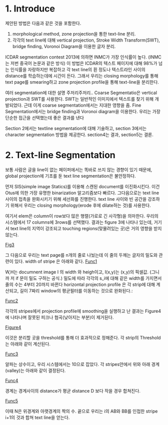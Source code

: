 # 1. Introduce

제안된 방법은 다음과 같은 것을 포함한다.
1. morphological method, zone projection을 통한 text-line 분리.
2. 각각의 text line에 대해 vertical projection, Stroke Width Transform(SWT), bridge finding, Voronoi Diagram을 이용한 글자 분리.

ICDAR segmentation contest 2013에 의하면 INMC가 가장 인식률이 높다. 
(INMC는 저번 중국어 논문과 같은 방식)
이 방법은 ICDAR의 텍스트 페이지에 대해 98%가 넘는 인식률을 자랑하지만 복잡하고 각 text line의 휜 정도나 텍스트라인 사이의 distance를 학습하는데에 시간이 든다.
그래서 우리는 closing morphology를 통해 text page를 smearing하고 zone projection profile을 통해 text-line을 분리한다. 
 
여러 segmentation에 대한 설명 주저리주저리..
Coarse Segmentatio은 vertical projection과 SWT를 사용한다. SWT는 일반적인 이미지에서 텍스트를 찾기 위해 개발되었다. 근데 이게 coarse segmentation에서는 지대한 영향을 줌. 
Fine Segmentation에서는 bridge finding과 Voronoi diagram을 이용한다. 
우리는 가장 단순한 접근을 선택했는데 좋은 결과를 낸다

Section 2에서는 textline segmentation에 대해 기술하고, section 3에서는 character segmentation 방법을 제공한다. section4는 결과, section5는 결론.

# 2. Text-line Segmentation

보통 사람은 글을 line이 없는 페이퍼에서는 똑바로 쓰지 않는 경향이 있기 때문에, global projection에 기초를 둔 text line segmentation은 불안정하다. 

먼저 SIS(simple image Statics)를 이용해 스캔된 document를 이진화시킨다. 이건 Otus에 의한 가장 유명한 binarization 알고리즘보다 빠르다. 그다음으로는 text line 사이의 접촉을 완화시키기 위해 세선화를 진행한다. text line 사이와 빈 공간을 강조하기 위해서 우리는 closing morphology(erode 후에  dilate하는 것)를 사용한다. 
   
여기서 elem은 column이 row보다 많은 행렬(가로로 긴 사각형)을 의마한다. 우리의 시스템에서 17 columns에 3rows를 선택했다. 결과는 figure 3에 나타나 있는데, 거기서 text line의 지역이 강조되고 touching regions(맞물려있는 곳)은 거의 영향을 받지 않는다. 

[Fig3]()

그 다음으로 우리는 text page를 n개의 줄로 나눴는데 이 줄의 두께는 글자의 밀도와 관련이 있다. width  of stripe  은 아래와 같다.
[Func1]()

W,H는 documnent image I 의 width 와 heigh이고, I(x,y)는 (x,y)의 픽셀값.
(그니까 저 if 문이 밀도 구하는 공식.)
밀도에 따라 각각의 s_i에 대해 같은 width를 가지면서 줄의 수는 4부터 20까지 바뀐다 horizontal projection profile  은 각 strip에 대해 계산되고, 길이 7짜리 window의 평균필터를 이동하는 것으로 완화된다.:

[Func2]()

각각의 stripes에서 projection profile에 smoothing을 실행하고 난 결과는 Figure4에 나타나며 잘못된 피크나 협곡(낮아지는 부분)이 제거된다. 

[Figure4]()

이것은 분리할 곳을 threshold를 통해 더 효과적으로 정해준다. 각 strip의 Threshold 는 아래와 같이 계산된다. 

[Func3]()

알파는 상수이고, 우리 시스템에서는 10으로 잡았다. 
각 stripes안에서 위와 아래 경계 (valley)는 아래와 같이 결정된다. 

[Func4]()

경계는 경계사이의 distance가 평균 distance D 보다 작을 경우 합쳐진다. 

[Func5]()

이때 N은 위경계와 아랫경계의 짝의 수. 
 끝으로 우리는 i의 AB와 BB를 인접한 stripe i+1의 것과 합쳐 text line을 얻는다. 
